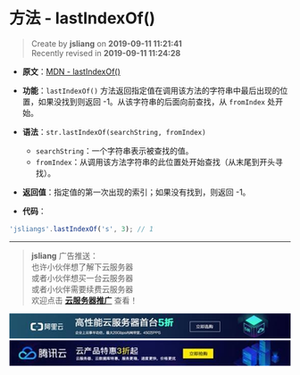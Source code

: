 方法 - lastIndexOf()
===

> Create by **jsliang** on **2019-09-11 11:21:41**  
> Recently revised in **2019-09-11 11:24:28**

* **原文**：[MDN - lastIndexOf()](https://developer.mozilla.org/zh-CN/docs/Web/JavaScript/Reference/Global_Objects/String/lastIndexOf)

* **功能**：`lastIndexOf()` 方法返回指定值在调用该方法的字符串中最后出现的位置，如果没找到则返回 -1。从该字符串的后面向前查找，从 `fromIndex` 处开始。

* **语法**：`str.lastIndexOf(searchString, fromIndex)`
  * `searchString`：一个字符串表示被查找的值。
  * `fromIndex`：从调用该方法字符串的此位置处开始查找（从末尾到开头寻找）。

* **返回值**：指定值的第一次出现的索引；如果没有找到，则返回 -1。

* **代码**：

```js
'jsliangs'.lastIndexOf('s', 3); // 1
```

---

> **jsliang** 广告推送：  
> 也许小伙伴想了解下云服务器  
> 或者小伙伴想买一台云服务器  
> 或者小伙伴需要续费云服务器  
> 欢迎点击 **[云服务器推广](https://github.com/LiangJunrong/document-library/blob/master/other-library/Monologue/%E7%A8%B3%E9%A3%9F%E8%89%B0%E9%9A%BE.md)** 查看！

[![图](../../../../public-repertory/img/z-small-seek-ali-3.jpg)](https://promotion.aliyun.com/ntms/act/qwbk.html?userCode=w7hismrh)
[![图](../../../../public-repertory/img/z-small-seek-tencent-2.jpg)](https://cloud.tencent.com/redirect.php?redirect=1014&cps_key=49f647c99fce1a9f0b4e1eeb1be484c9&from=console)

